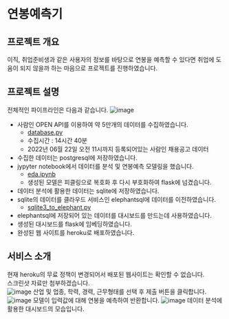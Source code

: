 # 연봉예측기
## 프로젝트 개요
이직, 취업준비생과 같은 사용자의 정보를 바탕으로 연봉을 예측할 수 있다면 취업에 도움이 되지 않을까 하는 마음으로 프로젝트를 진행하였습니다.
## 프로젝트 설명
전체적인 파이프라인은 다음과 같습니다.
![image](https://user-images.githubusercontent.com/60374463/228718459-fe8576c0-a956-46d2-bf9c-6dd10a91a26e.png)
- 사람인 OPEN API를 이용하여 약 5만개의 데이터를 수집하였습니다.
  - [database.py](database.py)
  - 수집시간 : 14시간 40분
  - 2022년 06월 22일 오전 11시까지 등록되어있는 사람인 채용공고 데이터
- 수집한 데이터는 postgresql에 저장하였습니다.
- jypyter notebook에서 데이터를 분석 및 연봉예측 모델링을 했습니다.
  - [eda.ipynb](eda.ipynb)
  - 생성된 모델은 피클링으로 복호화 후 다시 부호화하여 flask에 넘겼습니다.
- 데이터 분석에 활용한 데이터는 sqlite에 저장하였습니다. 
- sqlite의 데이터를 클라우드 서비스인 elephantsql에 데이터를 이전하였습니다.
  - [sqlite3_to_elephant.py](sqlite3_to_elephant.py)
- elephantsql에 저장되어 있는 데이터를 대시보드를 만드는데 사용하였습니다.
- 생성된 대시보드를 flask에 임베딩하였습니다.
- 완성된 웹 사이트를 heroku로 배포하였습니다.


## 서비스 소개
현재 heroku의 무료 정책이 변경되어서 배포된 웹사이트는 확인할 수 없습니다.  
스크린샷 자료만 첨부하겠습니다.  
![image](https://user-images.githubusercontent.com/60374463/228722076-be8b0ac9-48c7-4a44-b00b-996e1e2a7426.png)
산업 및 업종, 학력, 경력, 근무형태를 선택 후 제출 버튼을 클릭합니다.
![image](https://user-images.githubusercontent.com/60374463/228722373-0e446a79-c68d-4807-a938-aba4781b98e4.png)
모델이 입력값에 대해 연봉을 예측하여 반환합니다.
![image](https://user-images.githubusercontent.com/60374463/228722709-41787d53-4507-4882-b925-c672089c5afa.png)
데이터 분석에 활용한 대시보드의 모습입니다.
